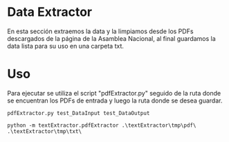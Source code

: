 ﻿# Data Extractor
En esta sección extraemos la data y la limpiamos desde los PDFs descargados de la página de la Asamblea Nacional, al final guardamos la data lista para su uso en una carpeta txt.
# Uso
Para ejecutar se utiliza el script "pdfExtractor.py" seguido de la ruta donde se encuentran los PDFs de entrada y luego la ruta donde se desea guardar. 

 

    pdfExtractor.py test_DataInput test_DataOutput

    python -m textExtractor.pdfExtractor .\textExtractor\tmp\pdf\ .\textExtractor\tmp\txt\    




#


    
    

